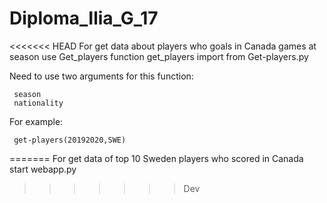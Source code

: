 # Diploma_Ilia_G_17
<<<<<<< HEAD
For get data about players who goals in Canada games at season use Get_players function
get_players import from Get-players.py

Need to use two arguments for this function:

     season
     nationality

For example:

     get-players(20192020,SWE)
=======
For get data of top 10 Sweden players who scored in Canada
start webapp.py
>>>>>>> Dev

